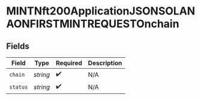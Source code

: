 # MINTNft200ApplicationJSONSOLANAONFIRSTMINTREQUESTOnchain


## Fields

| Field              | Type               | Required           | Description        |
| ------------------ | ------------------ | ------------------ | ------------------ |
| `chain`            | *string*           | :heavy_check_mark: | N/A                |
| `status`           | *string*           | :heavy_check_mark: | N/A                |